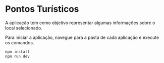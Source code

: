 # Pontos Turísticos

A aplicação tem como objetivo representar algumas informações sobre o local selecionado.

Para iniciar a aplicação, navegue para a pasta de cada aplicação e execute os comandos.

```bash
npm install
npm run dev
```

